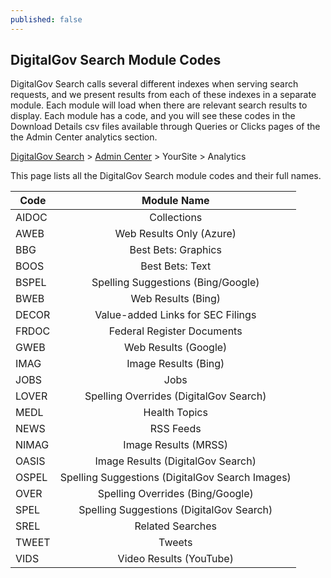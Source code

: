 ```yaml
---
published: false
---
```


## DigitalGov Search Module Codes

DigitalGov Search calls several different indexes when serving search requests, and we present results from each of these indexes in a separate module. Each module will load when there are relevant search results to display. Each module has a code, and you will see these codes in the Download Details csv files available through Queries or Clicks pages of the the Admin Center analytics section. 

[DigitalGov Search](/index.html) > [Admin Center](https://search.usa.gov/sites/) > YourSite > Analytics

This page lists all the DigitalGov Search module codes and their full names. 

| Code  | Module Name                                                                  |
|-------|:----------------------------------------------------------------------------:|
| AIDOC | Collections                                                                  |
| AWEB  | Web Results Only (Azure)                                                     |
| BBG   | Best Bets: Graphics                                                          |
| BOOS  | Best Bets: Text                                                              |
| BSPEL | Spelling Suggestions (Bing/Google)                                           |
| BWEB  | Web Results (Bing)                                                           |
| DECOR | Value-added Links for SEC Filings                                            |
| FRDOC | Federal Register Documents                                                   |
| GWEB  | Web Results (Google)                                                         |
| IMAG  | Image Results (Bing)                                                         |
| JOBS  | Jobs                                                                         |
| LOVER | Spelling Overrides (DigitalGov Search)                                       |
| MEDL  | Health Topics                                                                |
| NEWS  | RSS Feeds                                                                    |
| NIMAG | Image Results (MRSS)                                                         |
| OASIS | Image Results (DigitalGov Search)                                            |
| OSPEL | Spelling Suggestions (DigitalGov Search Images)                              |
| OVER  | Spelling Overrides (Bing/Google)                                             |    
| SPEL  | Spelling Suggestions (DigitalGov Search)                                     |
| SREL  | Related Searches                                                             |
| TWEET | Tweets                                                                       |
| VIDS  | Video Results (YouTube)                                                      |